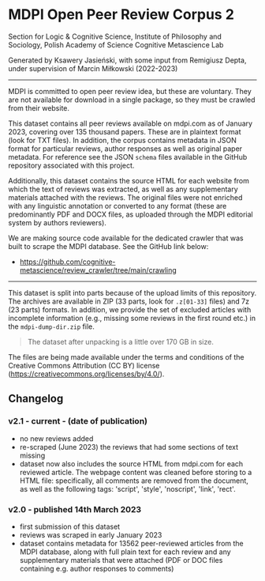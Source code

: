 # MDPI Open Peer Review Corpus 2


Section for Logic & Cognitive Science, Institute of Philosophy and Sociology, Polish Academy of Science
Cognitive Metascience Lab


Generated by Ksawery Jasieński, with some input from Remigiusz Depta, under supervision of Marcin Miłkowski (2022-2023)

---

MDPI is committed to open peer review idea, but these are voluntary. They are not available for download in a single package, so they must be crawled from their website.

This dataset contains all peer reviews available on mdpi.com as of January 2023, covering over 135 thousand papers. These are in plaintext format (look for TXT files). In addition, the corpus contains metadata in JSON format for particular reviews, author responses as well as original paper metadata. For reference see the JSON `schema` files available in the GitHub repository associated with this project.

Additionally, this dataset contains the source HTML for each website from which the text of reviews was extracted, as well as any supplementary materials attached with the reviews. The original files were not enriched with any linguistic annotation or converted to any format (these are predominantly PDF and DOCX files, as uploaded through the MDPI editorial system by authors reviewers).

We are making source code available for the dedicated crawler that was built to scrape the MDPI database. See the GitHub link below:
- https://github.com/cognitive-metascience/review_crawler/tree/main/crawling

---

This dataset is split into parts because of the upload limits of this repository. The archives are available in ZIP (33 parts, look for `.z[01-33]` files) and 7z (23 parts) formats. In addition, we provide the set of excluded articles with incomplete information (e.g., missing some reviews in the first round etc.) in the `mdpi-dump-dir.zip` file.

> The dataset after unpacking is a little over 170 GB in size.

The files are being made available under the terms and conditions of the Creative Commons Attribution (CC BY) license (https://creativecommons.org/licenses/by/4.0/). 

<!-- this section removed because RepOD doesn't allow links in dataset descriptions
#### Other datasets by the Cognitive Metascience Lab
- [eLife Open Peer Review Corpus](https://repod.icm.edu.pl/dataset.xhtml?persistentId=doi:10.18150/FKPEQN)
- [PLOS Open Peer Review Corpus](https://repod.icm.edu.pl/dataset.xhtml?persistentId=doi:10.18150/KZHVGE) -->


## Changelog

### v2.1 - current - (date of publication)

- no new reviews added
- re-scraped (June 2023) the reviews that had some sections of text missing
- dataset now also includes the source HTML from mdpi.com for each reviewed article. The webpage content was cleaned before storing to a HTML file: specifically, all comments are removed from the document, as well as the following tags: 'script', 'style', 'noscript', 'link', 'rect'.

### v2.0 - published 14th March 2023

- first submission of this dataset
- reviews was scraped in early January 2023
- dataset contains metadata for 13562 peer-reviewed articles from the MDPI database, along with full plain text for each review and any supplementary materials that were attached (PDF or DOC files containing e.g. author responses to comments)

